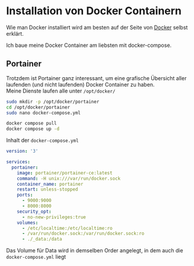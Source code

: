 # Installation von Docker Containern
Wie man Docker installiert wird am besten auf der Seite von [Docker](https://docs.docker.com/engine/install/debian/) selbst erklärt.  
  
Ich baue meine Docker Container am liebsten mit docker-compose.

## Portainer
Trotzdem ist Portainer ganz interessant, um eine grafische Übersicht aller laufenden (und nicht laufenden) Docker Container zu haben.  
Meine Dienste laufen alle unter `/opt/docker/`  

```sh
sudo mkdir -p /opt/docker/portainer
cd /opt/docker/portainer
sudo nano docker-compose.yml

docker compose pull
docker compose up -d
```  
  

Inhalt der `docker-compose.yml`
```yml
version: '3'

services:
  portainer:
    image: portainer/portainer-ce:latest
    command: -H unix:///var/run/docker.sock
    container_name: portainer
    restart: unless-stopped
    ports:
      - 9000:9000
      - 8000:8000
    security_opt:
      - no-new-privileges:true
    volumes:
      - /etc/localtime:/etc/localtime:ro
      - /var/run/docker.sock:/var/run/docker.sock:ro
      - ./_data:/data
```
Das Volume für Data wird in demselben Order angelegt, in dem auch die `docker-compose.yml` liegt